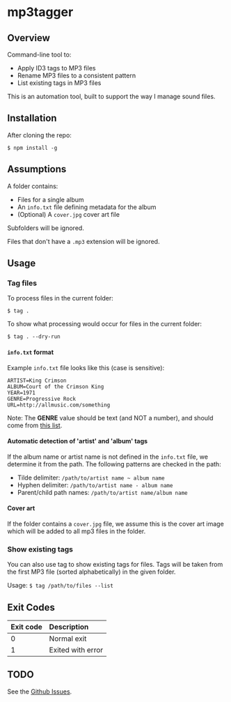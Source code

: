 # mp3tagger

## Overview

Command-line tool to:

- Apply ID3 tags to MP3 files
- Rename MP3 files to a consistent pattern
- List existing tags in MP3 files

This is an automation tool, built to support the way I manage sound files.

## Installation

After cloning the repo:

```
$ npm install -g
```

## Assumptions

A folder contains:

- Files for a single album
- An `info.txt` file defining metadata for the album
- (Optional) A `cover.jpg` cover art file

Subfolders will be ignored.

Files that don't have a `.mp3` extension will be ignored.

## Usage

### Tag files

To process files in the current folder:

```
$ tag .
```

To show what processing would occur for files in the current folder:

```
$ tag . --dry-run
```

#### `info.txt` format

Example `info.txt` file looks like this (case is sensitive):

```
ARTIST=King Crimson
ALBUM=Court of the Crimson King
YEAR=1971
GENRE=Progressive Rock
URL=http://allmusic.com/something
```

Note: The **GENRE** value should be text (and NOT a number), and should come from [this list](https://en.wikipedia.org/wiki/List_of_ID3v1_Genres).

#### Automatic detection of 'artist' and 'album' tags

If the album name or artist name is not defined in the `info.txt` file, we determine it from the path. The following patterns are checked in the path:

- Tilde delimiter: `/path/to/artist name ~ album name`
- Hyphen delimiter: `/path/to/artist name - album name`
- Parent/child path names: `/path/to/artist name/album name`

#### Cover art

If the folder contains a `cover.jpg` file, we assume this is the cover art image which will be added to all mp3 files in the folder.

### Show existing tags

You can also use tag to show existing tags for files. Tags will be taken from the first MP3 file (sorted alphabetically) in the given folder.

Usage: `$ tag /path/to/files --list`

## Exit Codes

| Exit code | Description       |
| :-------- | :---------------- |
| 0         | Normal exit       |
| 1         | Exited with error |

## TODO

See the [Github Issues](https://github.com/kpander/mp3tag/issues).
